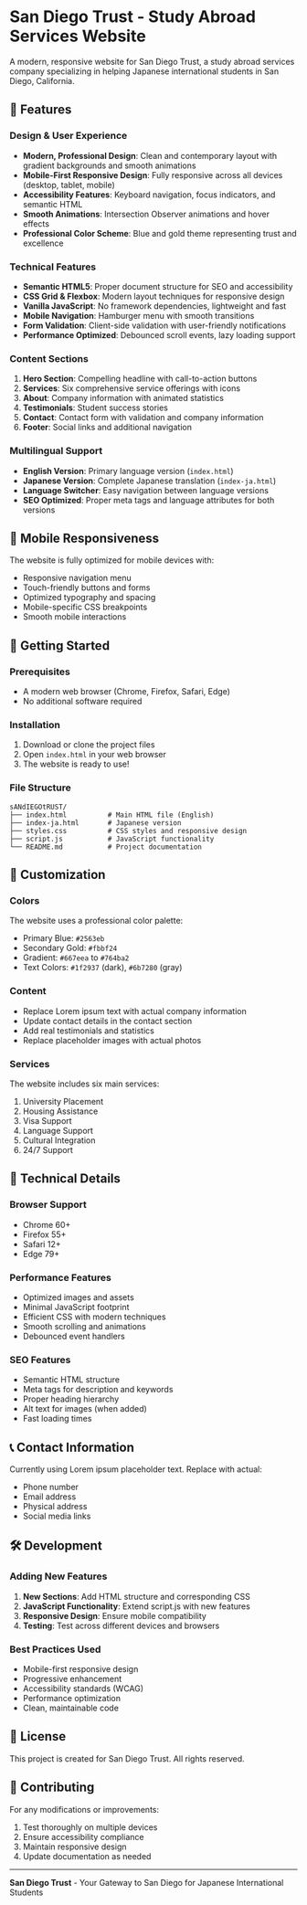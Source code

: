 # San Diego Trust - Study Abroad Services Website

A modern, responsive website for San Diego Trust, a study abroad services company specializing in helping Japanese international students in San Diego, California.

## 🌟 Features

### Design & User Experience
- **Modern, Professional Design**: Clean and contemporary layout with gradient backgrounds and smooth animations
- **Mobile-First Responsive Design**: Fully responsive across all devices (desktop, tablet, mobile)
- **Accessibility Features**: Keyboard navigation, focus indicators, and semantic HTML
- **Smooth Animations**: Intersection Observer animations and hover effects
- **Professional Color Scheme**: Blue and gold theme representing trust and excellence

### Technical Features
- **Semantic HTML5**: Proper document structure for SEO and accessibility
- **CSS Grid & Flexbox**: Modern layout techniques for responsive design
- **Vanilla JavaScript**: No framework dependencies, lightweight and fast
- **Mobile Navigation**: Hamburger menu with smooth transitions
- **Form Validation**: Client-side validation with user-friendly notifications
- **Performance Optimized**: Debounced scroll events, lazy loading support

### Content Sections
1. **Hero Section**: Compelling headline with call-to-action buttons
2. **Services**: Six comprehensive service offerings with icons
3. **About**: Company information with animated statistics
4. **Testimonials**: Student success stories
5. **Contact**: Contact form with validation and company information
6. **Footer**: Social links and additional navigation

### Multilingual Support
- **English Version**: Primary language version (`index.html`)
- **Japanese Version**: Complete Japanese translation (`index-ja.html`)
- **Language Switcher**: Easy navigation between language versions
- **SEO Optimized**: Proper meta tags and language attributes for both versions

## 📱 Mobile Responsiveness

The website is fully optimized for mobile devices with:
- Responsive navigation menu
- Touch-friendly buttons and forms
- Optimized typography and spacing
- Mobile-specific CSS breakpoints
- Smooth mobile interactions

## 🚀 Getting Started

### Prerequisites
- A modern web browser (Chrome, Firefox, Safari, Edge)
- No additional software required

### Installation
1. Download or clone the project files
2. Open `index.html` in your web browser
3. The website is ready to use!

### File Structure
```
sANdIEGOtRUST/
├── index.html          # Main HTML file (English)
├── index-ja.html       # Japanese version
├── styles.css          # CSS styles and responsive design
├── script.js           # JavaScript functionality
└── README.md           # Project documentation
```

## 🎨 Customization

### Colors
The website uses a professional color palette:
- Primary Blue: `#2563eb`
- Secondary Gold: `#fbbf24`
- Gradient: `#667eea` to `#764ba2`
- Text Colors: `#1f2937` (dark), `#6b7280` (gray)

### Content
- Replace Lorem ipsum text with actual company information
- Update contact details in the contact section
- Add real testimonials and statistics
- Replace placeholder images with actual photos

### Services
The website includes six main services:
1. University Placement
2. Housing Assistance
3. Visa Support
4. Language Support
5. Cultural Integration
6. 24/7 Support

## 🔧 Technical Details

### Browser Support
- Chrome 60+
- Firefox 55+
- Safari 12+
- Edge 79+

### Performance Features
- Optimized images and assets
- Minimal JavaScript footprint
- Efficient CSS with modern techniques
- Smooth scrolling and animations
- Debounced event handlers

### SEO Features
- Semantic HTML structure
- Meta tags for description and keywords
- Proper heading hierarchy
- Alt text for images (when added)
- Fast loading times

## 📞 Contact Information

Currently using Lorem ipsum placeholder text. Replace with actual:
- Phone number
- Email address
- Physical address
- Social media links

## 🛠️ Development

### Adding New Features
1. **New Sections**: Add HTML structure and corresponding CSS
2. **JavaScript Functionality**: Extend script.js with new features
3. **Responsive Design**: Ensure mobile compatibility
4. **Testing**: Test across different devices and browsers

### Best Practices Used
- Mobile-first responsive design
- Progressive enhancement
- Accessibility standards (WCAG)
- Performance optimization
- Clean, maintainable code

## 📄 License

This project is created for San Diego Trust. All rights reserved.

## 🤝 Contributing

For any modifications or improvements:
1. Test thoroughly on multiple devices
2. Ensure accessibility compliance
3. Maintain responsive design
4. Update documentation as needed

---

**San Diego Trust** - Your Gateway to San Diego for Japanese International Students
